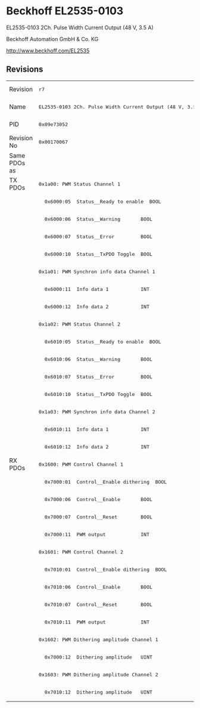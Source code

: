 # Beckhoff EL2535-0103

EL2535-0103 2Ch. Pulse Width Current Output (48 V, 3.5 A)

Beckhoff Automation GmbH & Co. KG

http://www.beckhoff.com/EL2535

## Revisions
<table>
<tr >
<td>Revision</td>
<td><pre>r7</pre></td>
</tr>
<tr >
<td>Name</td>
<td><pre>EL2535-0103 2Ch. Pulse Width Current Output (48 V, 3.5 A)</pre></td>
</tr>
<tr >
<td>PID</td>
<td><pre>0x09e73052</pre></td>
</tr>
<tr >
<td>Revision No</td>
<td><pre>0x00170067</pre></td>
</tr>
<tr >
<td>Same PDOs as</td>
<td><pre></pre></td>
</tr>
<tr class="txpdo pdosection">
<td rowspan=16 valign=top>TX PDOs</td>
<td><pre>0x1a00: PWM Status Channel 1</pre></td>
<td></td>
</tr>
<tr class="txpdo">
<td><pre>  0x6000:05  Status__Ready to enable  BOOL</pre></td>
</tr>
<tr class="txpdo">
<td><pre>  0x6000:06  Status__Warning       BOOL</pre></td>
</tr>
<tr class="txpdo">
<td><pre>  0x6000:07  Status__Error         BOOL</pre></td>
</tr>
<tr class="txpdo">
<td><pre>  0x6000:10  Status__TxPDO Toggle  BOOL</pre></td>
</tr>
<tr class="txpdo pdosection">
<td><pre>0x1a01: PWM Synchron info data Channel 1</pre></td>
</tr>
<tr class="txpdo">
<td><pre>  0x6000:11  Info data 1           INT</pre></td>
</tr>
<tr class="txpdo">
<td><pre>  0x6000:12  Info data 2           INT</pre></td>
</tr>
<tr class="txpdo pdosection">
<td><pre>0x1a02: PWM Status Channel 2</pre></td>
</tr>
<tr class="txpdo">
<td><pre>  0x6010:05  Status__Ready to enable  BOOL</pre></td>
</tr>
<tr class="txpdo">
<td><pre>  0x6010:06  Status__Warning       BOOL</pre></td>
</tr>
<tr class="txpdo">
<td><pre>  0x6010:07  Status__Error         BOOL</pre></td>
</tr>
<tr class="txpdo">
<td><pre>  0x6010:10  Status__TxPDO Toggle  BOOL</pre></td>
</tr>
<tr class="txpdo pdosection">
<td><pre>0x1a03: PWM Synchron info data Channel 2</pre></td>
</tr>
<tr class="txpdo">
<td><pre>  0x6010:11  Info data 1           INT</pre></td>
</tr>
<tr class="txpdo">
<td><pre>  0x6010:12  Info data 2           INT</pre></td>
</tr>
<tr class="rxpdo pdosection">
<td rowspan=14 valign=top>RX PDOs</td>
<td><pre>0x1600: PWM Control Channel 1</pre></td>
<td></td>
</tr>
<tr class="rxpdo">
<td><pre>  0x7000:01  Control__Enable dithering  BOOL</pre></td>
</tr>
<tr class="rxpdo">
<td><pre>  0x7000:06  Control__Enable       BOOL</pre></td>
</tr>
<tr class="rxpdo">
<td><pre>  0x7000:07  Control__Reset        BOOL</pre></td>
</tr>
<tr class="rxpdo">
<td><pre>  0x7000:11  PWM output            INT</pre></td>
</tr>
<tr class="rxpdo pdosection">
<td><pre>0x1601: PWM Control Channel 2</pre></td>
</tr>
<tr class="rxpdo">
<td><pre>  0x7010:01  Control__Enable dithering  BOOL</pre></td>
</tr>
<tr class="rxpdo">
<td><pre>  0x7010:06  Control__Enable       BOOL</pre></td>
</tr>
<tr class="rxpdo">
<td><pre>  0x7010:07  Control__Reset        BOOL</pre></td>
</tr>
<tr class="rxpdo">
<td><pre>  0x7010:11  PWM output            INT</pre></td>
</tr>
<tr class="rxpdo pdosection">
<td><pre>0x1602: PWM Dithering amplitude Channel 1</pre></td>
</tr>
<tr class="rxpdo">
<td><pre>  0x7000:12  Dithering amplitude   UINT</pre></td>
</tr>
<tr class="rxpdo pdosection">
<td><pre>0x1603: PWM Dithering amplitude Channel 2</pre></td>
</tr>
<tr class="rxpdo">
<td><pre>  0x7010:12  Dithering amplitude   UINT</pre></td>
</tr>
</table>

